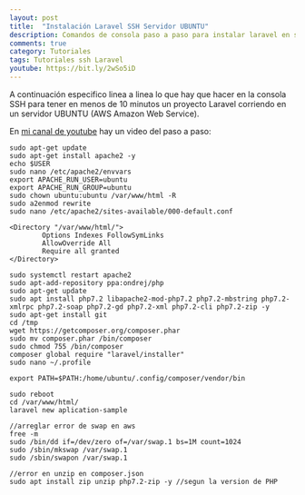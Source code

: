 ```yaml
---
layout: post
title:  "Instalación Laravel SSH Servidor UBUNTU"
description: Comandos de consola paso a paso para instalar laravel en servidor UBUNTU
comments: true
category: Tutoriales
tags: Tutoriales ssh Laravel
youtube: https://bit.ly/2wSo5iD
---
```


A continuación especifico linea a linea lo que hay que hacer en la consola SSH para tener en menos de 10 minutos un proyecto Laravel corriendo en un servidor UBUNTU (AWS Amazon Web Service).

En <a target="_blank" href="{{ page.youtube }}">mi canal de youtube</a> hay un video del paso a paso: 

```
sudo apt-get update
sudo apt-get install apache2 -y
echo $USER 
sudo nano /etc/apache2/envvars
export APACHE_RUN_USER=ubuntu
export APACHE_RUN_GROUP=ubuntu
sudo chown ubuntu:ubuntu /var/www/html -R
sudo a2enmod rewrite
sudo nano /etc/apache2/sites-available/000-default.conf

<Directory "/var/www/html/">
        Options Indexes FollowSymLinks
        AllowOverride All
        Require all granted
</Directory>

sudo systemctl restart apache2
sudo apt-add-repository ppa:ondrej/php
sudo apt-get update
sudo apt install php7.2 libapache2-mod-php7.2 php7.2-mbstring php7.2-xmlrpc php7.2-soap php7.2-gd php7.2-xml php7.2-cli php7.2-zip -y
sudo apt-get install git
cd /tmp
wget https://getcomposer.org/composer.phar
sudo mv composer.phar /bin/composer
sudo chmod 755 /bin/composer
composer global require "laravel/installer"
sudo nano ~/.profile

export PATH=$PATH:/home/ubuntu/.config/composer/vendor/bin

sudo reboot
cd /var/www/html/
laravel new aplication-sample

//arreglar error de swap en aws
free -m
sudo /bin/dd if=/dev/zero of=/var/swap.1 bs=1M count=1024
sudo /sbin/mkswap /var/swap.1
sudo /sbin/swapon /var/swap.1

//error en unzip en composer.json
sudo apt install zip unzip php7.2-zip -y //segun la version de PHP

```
